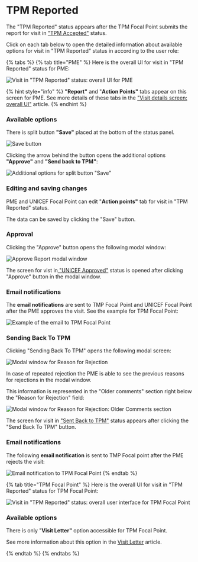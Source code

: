# TPM Reported

The "TPM Reported" status appears after the TPM Focal Point submits the report for visit in ["TPM Accepted"](tpm-accepted.md) status.

Click on each tab below to open the detailed information about available options for visit in "TPM Reported" status in according to the user role: 

{% tabs %}
{% tab title="PME" %}
Here is the overall UI for visit in "TPM Reported" status for PME:

![Visit in &quot;TPM Reported&quot; status: overall UI for PME](../../../.gitbook/assets/93.png)

{% hint style="info" %}
**"Report"** and "**Action Points"** tabs appear on this screen for PME. See more details of these tabs in the ["Visit details screen: overall UI"](../visit-details-scree-overall-interface/) article. 
{% endhint %}

### Available options

There is split button **"Save"** placed at the bottom of the status panel. 

![Save button](../../../.gitbook/assets/94.png)

Clicking the arrow behind the button opens the additional options **"Approve"** and **"Send back to TPM"**:

![Additional options for split button &quot;Save&quot;](../../../.gitbook/assets/95.png)

### Editing and saving changes 

PME and UNICEF Focal Point can edit "**Action points"** tab for visit in "TPM Reported" status.

The data can be saved by clicking the "Save" button.

### Approval

Clicking the "Approve" button opens the following modal window:

![Approve Report modal window](../../../.gitbook/assets/96.png)

The screen for vist in[ "UNICEF Approved"](unicef-approved.md) status is opened after clicking "Approve" button in the modal window.

### Email notifications

The **email notifications** are sent to TMP Focal Point and UNICEF Focal Point after the PME approves the visit. See the example for TPM Focal Point:

![Example of the email to TPM Focal Point](../../../.gitbook/assets/17%20%281%29.png)

### Sending Back To TPM

Clicking  "Sending Back To TPM" opens the following modal screen:

![Modal window for Reason for Rejection](../../../.gitbook/assets/98.png)

In case of repeated rejection the PME is able to see the previous reasons for rejections in the modal window. 

This information is represented in the "Older comments" section right below the "Reason for Rejection" field:

![Modal window for Reason for Rejection: Older Comments section](../../../.gitbook/assets/1%20%281%29.png)

The screen for visit in ["Sent Back to TPM"](sent-back-to-tpm.md) status appears after clicking the "Send Back To TPM" button. 

### Email notifications

The following **email notification** is sent to TMP Focal point after the PME rejects the visit:

![Email notification to TPM Focal Point](../../../.gitbook/assets/16%20%281%29.png)
{% endtab %}

{% tab title="TPM Focal Point" %}
Here is the overall UI for visit in "TPM Reported" status for TPM Focal Point:

![ Visit in &quot;TPM Reported&quot; status: overall user interface for TPM Focal Point](../../../.gitbook/assets/105.png)

### Available options

There is only "**Visit Letter"** option accessible for TPM Focal Point.

See more information about this option in the [Visit Letter](../visit-details-scree-overall-interface/visit-letter.md) article. 

  
{% endtab %}
{% endtabs %}

